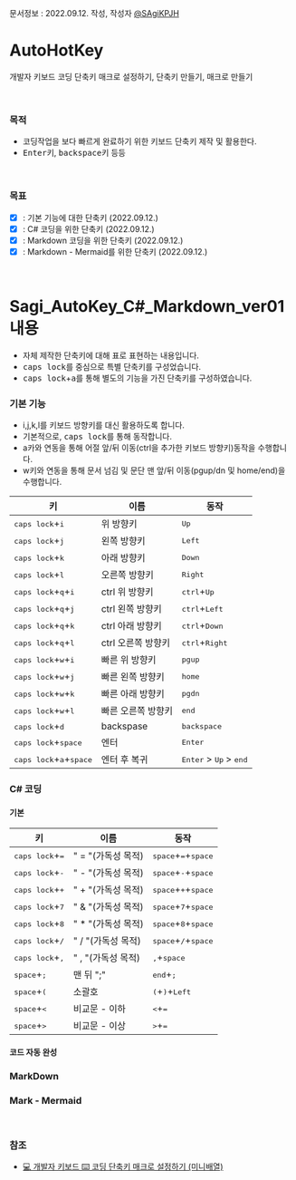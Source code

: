 문서정보 : 2022.09.12. 작성, 작성자 [@SAgiKPJH](https://github.com/SAgiKPJH)

# AutoHotKey
개발자 키보드 코딩 단축키 매크로 설정하기, 단축키 만들기, 매크로 만들기

<br>

### 목적
- 코딩작업을 보다 빠르게 완료하기 위한 키보드 단축키 제작 및 활용한다.
- <kbd>Enter</kbd>키, <kbd>backspace</kbd>키 등등 

<br>

### 목표
- [x] : 기본 기능에 대한 단축키 (2022.09.12.)
- [x] : C# 코딩을 위한 단축키 (2022.09.12.)
- [x] : Markdown 코딩을 위한 단축키 (2022.09.12.)
- [x] : Markdown - Mermaid를 위한 단축키 (2022.09.12.)

<br>

# Sagi_AutoKey_C#_Markdown_ver01 내용
- 자체 제작한 단축키에 대해 표로 표현하는 내용입니다.
- <kbd>caps lock</kbd>를 중심으로 특별 단축키를 구성었습니다.
- <kbd>caps lock</kbd>+<kbd>a</kbd>를 통해 별도의 기능을 가진 단축키를 구성하였습니다.

### 기본 기능

- i,j,k,l를 키보드 방향키를 대신 활용하도록 합니다.
- 기본적으로, <kbd>caps lock</kbd>를 통해 동작합니다.
- a카와 연동을 통해 어절 앞/뒤 이동(ctrl을 추가한 키보드 방향키)동작을 수행합니다.
- w키와 연동을 통해 문서 넘김 및 문단 맨 앞/뒤 이동(pgup/dn 및 home/end)을 수행합니다.

키 | 이름 | 동작
-- | -- | --
<kbd>caps   lock</kbd>+<kbd>i</kbd> | 위 방향키 | <kbd>Up</kbd>
<kbd>caps   lock</kbd>+<kbd>j</kbd> | 왼쪽 방향키 | <kbd>Left</kbd>
<kbd>caps   lock</kbd>+<kbd>k</kbd> | 아래 방향키 | <kbd>Down</kbd>
<kbd>caps   lock</kbd>+<kbd>l</kbd> | 오른쪽 방향키 | <kbd>Right</kbd>
<kbd>caps   lock</kbd>+<kbd>q</kbd>+<kbd>i</kbd> | ctrl 위 방향키 | <kbd>ctrl</kbd>+<kbd>Up</kbd>
<kbd>caps   lock</kbd>+<kbd>q</kbd>+<kbd>j</kbd> | ctrl 왼쪽 방향키 | <kbd>ctrl</kbd>+<kbd>Left</kbd>
<kbd>caps   lock</kbd>+<kbd>q</kbd>+<kbd>k</kbd> | ctrl 아래 방향키 | <kbd>ctrl</kbd>+<kbd>Down</kbd>
<kbd>caps   lock</kbd>+<kbd>q</kbd>+<kbd>l</kbd> | ctrl 오른쪽 방향키 | <kbd>ctrl</kbd>+<kbd>Right</kbd>
<kbd>caps   lock</kbd>+<kbd>w</kbd>+<kbd>i</kbd> | 빠른 위 방향키 | <kbd>pgup</kbd>
<kbd>caps   lock</kbd>+<kbd>w</kbd>+<kbd>j</kbd> | 빠른 왼쪽 방향키 | <kbd>home</kbd>
<kbd>caps   lock</kbd>+<kbd>w</kbd>+<kbd>k</kbd> | 빠른 아래 방향키 | <kbd>pgdn</kbd>
<kbd>caps   lock</kbd>+<kbd>w</kbd>+<kbd>l</kbd> | 빠른 오른쪽 방향키 | <kbd>end</kbd>
<kbd>caps lock</kbd>+<kbd>d</kbd> | backspase | <kbd>backspace</kbd>
<kbd>caps lock</kbd>+<kbd>space</kbd> | 엔터 | <kbd>Enter</kbd>
<kbd>caps lock</kbd>+<kbd>a</kbd>+<kbd>space</kbd> | 엔터 후 복귀 | <kbd>Enter</kbd> > <kbd>Up</kbd> > <kbd>end</kbd>


### C# 코딩

#### 기본
키 | 이름 | 동작
-- | -- | --
<kbd>caps lock</kbd>+<kbd>=</kbd> |" = "(가독성 목적) | <kbd>space</kbd>+<kbd>=</kbd>+<kbd>space</kbd>
<kbd>caps lock</kbd>+<kbd>-</kbd> |" - "(가독성 목적) | <kbd>space</kbd>+<kbd>-</kbd>+<kbd>space</kbd>
<kbd>caps lock</kbd>+<kbd>+</kbd> |" + "(가독성 목적) | <kbd>space</kbd>+<kbd>+</kbd>+<kbd>space</kbd>
<kbd>caps lock</kbd>+<kbd>7</kbd> |" & "(가독성 목적) | <kbd>space</kbd>+<kbd>7</kbd>+<kbd>space</kbd>
<kbd>caps lock</kbd>+<kbd>8</kbd> |" * "(가독성 목적) | <kbd>space</kbd>+<kbd>8</kbd>+<kbd>space</kbd>
<kbd>caps lock</kbd>+<kbd>/</kbd> |" / "(가독성 목적) | <kbd>space</kbd>+<kbd>/</kbd>+<kbd>space</kbd>
<kbd>caps lock</kbd>+<kbd>,</kbd> |" , "(가독성 목적) | <kbd>,</kbd>+<kbd>space</kbd>
<kbd>space</kbd>+<kbd>;</kbd> | 맨 뒤 ";" | <kbd>end</kbd>+<kbd>;</kbd>
<kbd>space</kbd>+<kbd>(</kbd> | 소괄호 | <kbd>(</kbd>+<kbd>)</kbd>+<kbd>Left</kbd>
<kbd>space</kbd>+<kbd><</kbd> | 비교문 - 이하 | <kbd><</kbd>+<kbd>=</kbd>
<kbd>space</kbd>+<kbd>></kbd> | 비교문 - 이상 | <kbd>></kbd>+<kbd>=</kbd>

#### 코드 자동 완성

### MarkDown

### Mark - Mermaid


<br>


### 참조

- [💻 개발자 키보드 ⌨️ 코딩 단축키 매크로 설정하기 (미니배열)](https://inpa.tistory.com/entry/%F0%9F%92%BB-%EC%BD%94%EB%94%A9%EC%9A%A9-%ED%82%A4%EB%B3%B4%EB%93%9C-%E2%8C%A8%EF%B8%8F-%EB%A7%A4%ED%81%AC%EB%A1%9C-%EC%84%A4%EC%A0%95%ED%95%98%EA%B8%B0)
